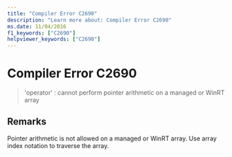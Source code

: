 ```yaml
---
title: "Compiler Error C2690"
description: "Learn more about: Compiler Error C2690"
ms.date: 11/04/2016
f1_keywords: ["C2690"]
helpviewer_keywords: ["C2690"]
---
```

# Compiler Error C2690

> 'operator' : cannot perform pointer arithmetic on a managed or WinRT array

## Remarks

Pointer arithmetic is not allowed on a managed or WinRT array. Use array index notation to traverse the array.
